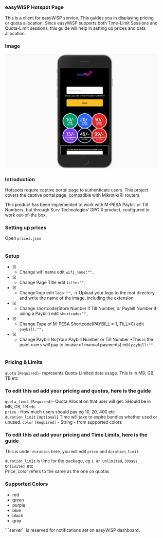 ### easyWiSP Hotspot Page
This is a client  for easyWiSP service. This guides you in displaying pricing or quota allocation.
Since easyWiSP supports both Time-Limit Sessions and Quota-Limit sessions, this guide will help in
setting up prices and data allocation.

### Image
![Screenshot](screenshot.png)

### Introduction
Hotspots require captive portal page to authenticate users. This project covers the captive portal page, compatible with Mikrotik(R) routers.

This product has been implemented to work with M-PESA Paybill or Till Numbers, but through Surv Technologies' DPC X product, configured to work out-of-the box.

### Setting up prices
Open ```prices.json```
<br /><br />

### Setup
- [x] - Change wifi name edit ```wifi_name:"",```<br />
- [x] - Change Page Title edit ```title:"",```<br />
- [x] - Change logo edit ```logo:"",``` -> Upload your logo to the root directory and write the name of the image, including the extension<br />
- [x] - Change shortcode(Store Number if Till Number, or Paybill Number if using a Paybill) edit ```shortcode:"",```<br />
- [x] - Change Type of M-PESA Shortcode(PAYBILL = 1, TILL=0) edit ```paybill:"",```<br />
- [x] - Change Paybill No(Your Paybill Number or Till Number *This is the point users will pay to incase of manual payments) edit ```pqybill:"",```<br /><br />

### Pricing & Limits
```quota``` ``[Required]``- represents Quota-Limited data usage. This is in MB, GB, TB etc<br />

### To edit this ad add your pricing and quotas, here is the guide<br />
```quota_limit```  ``[Required]``- Quota Allocation that user will get. SHould be in MB, GB, TB etc<br />
```price``` - How much users should pay eg 10, 20, 400 etc<br />
```duration_limit``` ``[Optional]`` Time will take to expire bundles whether used or unused.
```color``` ``[Required]`` - String - from supported colors

### To edit this ad add your pricing and Time Limits, here is the guide<br />
This is under ```duration```
here, you will edit ```price``` and ```duration_limit```
<br />

```duration_limit``` is time for the package, eg ``1 Hr Unlimited``, ``30Days Unlimited ``etc<br />
Price, color refers to the same as the one on quotas


### Supported Colors
- red
- green
- purple
- blue
- black
- gray

```server`` is reserved for notifications set on easyWiSP dashboard.